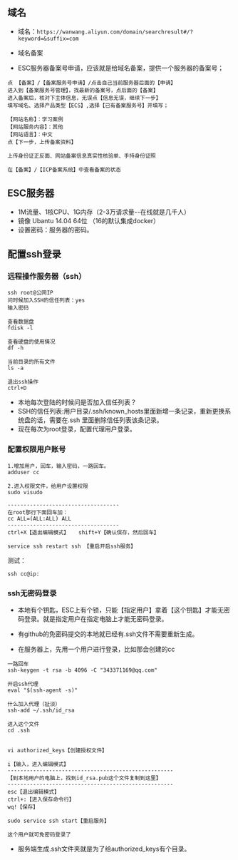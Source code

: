 

## 域名

* 域名：`https://wanwang.aliyun.com/domain/searchresult#/?keyword=&suffix=com`

* 域名备案

- ESC服务器备案号申请，应该就是给域名备案，提供一个服务器的备案号；

```
点 【备案】/【备案服务号申请】/点击自己当前服务器后面的【申请】
进入到【备案服务号管理】，找最新的备案号，点后面的【备案】
进入备案后，核对下主体信息，无误点【信息无误，继续下一步】
填写域名、选择产品类型【ECS】,选择【已有备案服务号】并填写；

【网站名称】：学习案例
【网站服务内容】：其他
【网站语言】：中文
点【下一步，上传备案资料】

上传身份证正反面、网站备案信息真实性核验单、手持身份证照

在【备案】/【ICP备案系统】中查看备案的状态
```



## ESC服务器

- 1M流量、1核CPU、1G内存（2-3万请求量--在线就是几千人）
- 镜像 Ubantu 14.04 64位 （16的默认集成docker）
- 设置密码：服务器的密码。



## 配置ssh登录

### 远程操作服务器（ssh）

```
ssh root@公网IP
问时候加入SSH的信任列表：yes
输入密码

查看数据盘
fdisk -l 

查看硬盘的使用情况
df -h

当前目录的所有文件
ls -a

退出ssh操作
ctrl+D
```

* 本地每次登陆的时候问是否加入信任列表？
* SSH的信任列表:用户目录/.ssh/known_hosts里面新增一条记录，重新更换系统盘的话，需要在.ssh 里面删除信任列表该条记录。
* 现在每次为root登录，配置代理用户登录。

### 配置权限用户账号

```
1.增加用户，回车，输入密码，一路回车。
adduser cc

2.进入权限文件，给用户设置权限
sudo visudo

-----------------------------------
在root那行下面回车加：
cc ALL=(ALL:ALL) ALL
-----------------------------------
ctrl+X【退出编辑模式】   shift+Y【确认保存，然后回车】

service ssh restart ssh 【重启开启ssh服务】
```

测试：
```
ssh cc@ip:
```

### ssh无密码登录

* 本地有个钥匙，ESC上有个锁，只能【指定用户】拿着【这个钥匙】才能无密码登录。就是指定用户在指定电脑上才能无密码登录。
* 有github的免密码提交的本地就已经有.ssh文件不需要重新生成。

* 在服务器上，先用一个用户进行登录，比如那会创建的cc
```
一路回车
ssh-keygen -t rsa -b 4096 -C "343371169@qq.com" 

开启ssh代理
eval "$(ssh-agent -s)" 

什么加入代理（扯淡）
ssh-add ~/.ssh/id_rsa

进入这个文件
cd .ssh


vi authorized_keys【创建授权文件】

i【输入，进入编辑模式】
----------------------------------------------------
【到本地用户的电脑上，找到id_rsa.pub这个文件复制到这里】
----------------------------------------------------
esc【退出编辑模式】
ctrl+:【进入保存命令行】
wq!【保存】

sudo service ssh start【重启服务】

这个用户就可免密码登录了
```

* 服务端生成.ssh文件夹就是为了给authorized_keys有个目录。
